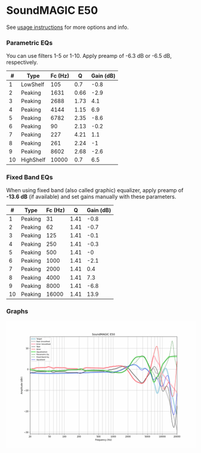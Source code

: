 # SoundMAGIC E50
See [usage instructions](https://github.com/jaakkopasanen/AutoEq#usage) for more options and info.

### Parametric EQs
You can use filters 1-5 or 1-10. Apply preamp of -6.3 dB or -6.5 dB, respectively.

|   # | Type      |   Fc (Hz) |    Q |   Gain (dB) |
|-----|-----------|-----------|------|-------------|
|   1 | LowShelf  |       105 | 0.7  |        -0.8 |
|   2 | Peaking   |      1631 | 0.66 |        -2.9 |
|   3 | Peaking   |      2688 | 1.73 |         4.1 |
|   4 | Peaking   |      4144 | 1.15 |         6.9 |
|   5 | Peaking   |      6782 | 2.35 |        -8.6 |
|   6 | Peaking   |        90 | 2.13 |        -0.2 |
|   7 | Peaking   |       227 | 4.21 |         1.1 |
|   8 | Peaking   |       261 | 2.24 |        -1   |
|   9 | Peaking   |      8602 | 2.68 |        -2.6 |
|  10 | HighShelf |     10000 | 0.7  |         6.5 |

### Fixed Band EQs
When using fixed band (also called graphic) equalizer, apply preamp of **-13.6 dB** (if available) and set gains manually with these parameters.

|   # | Type    |   Fc (Hz) |    Q |   Gain (dB) |
|-----|---------|-----------|------|-------------|
|   1 | Peaking |        31 | 1.41 |        -0.8 |
|   2 | Peaking |        62 | 1.41 |        -0.7 |
|   3 | Peaking |       125 | 1.41 |        -0.1 |
|   4 | Peaking |       250 | 1.41 |        -0.3 |
|   5 | Peaking |       500 | 1.41 |        -0   |
|   6 | Peaking |      1000 | 1.41 |        -2.1 |
|   7 | Peaking |      2000 | 1.41 |         0.4 |
|   8 | Peaking |      4000 | 1.41 |         7.3 |
|   9 | Peaking |      8000 | 1.41 |        -6.8 |
|  10 | Peaking |     16000 | 1.41 |        13.9 |

### Graphs
![](./SoundMAGIC%20E50.png)
